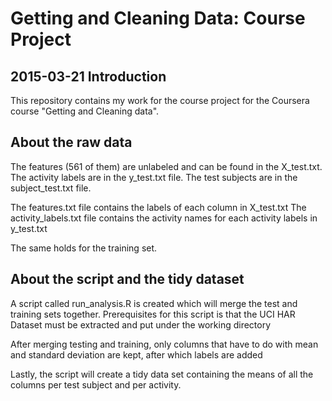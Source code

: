 Getting and Cleaning Data: Course Project
=========================================
2015-03-21
Introduction
------------
This repository contains my work for the course project for the Coursera course "Getting and Cleaning data".

About the raw data
------------------

The features (561 of them) are unlabeled and can be found in the X_test.txt. 
The activity labels are in the y_test.txt file.
The test subjects are in the subject_test.txt file.

The features.txt file contains the labels of each column in X_test.txt 
The activity_labels.txt file contains the activity names for each activity labels in y_test.txt

The same holds for the training set.

About the script and the tidy dataset
-------------------------------------
A script called run_analysis.R is created which will merge the test and training sets together.
Prerequisites for this script is that the UCI HAR Dataset must be extracted and put under the working directory

After merging testing and training, only columns that have to do with mean and standard deviation are kept, after which labels are added

Lastly, the script will create a tidy data set containing the means of all the columns per test subject and per activity.
